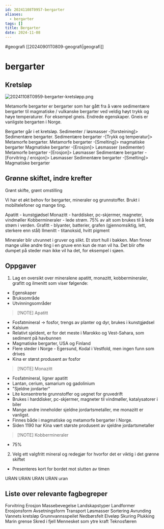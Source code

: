 ```yaml
---
id: 20241108T0957-bergarter
aliases:
  - bergarter
tags: []
title: Bergarter
date: 2024-11-08
---
```


#geografi [[20240901T0809-geografi|geografi]]

# bergarter

## Kretsløp

![20241108T0959-bergarter-kretsløpp.png](Assets/20241108T0959-bergarter-kretsløpp.png)

Metamorfe bergarter er bergarter som har gått fra å være sedimentære bergarter til magmatiske / vulkanske bergarter ved veldig høyt trykk og høye temperaturer. For eksempel gneis. Endrede egenskaper. Gneis er vanligste bergarten i Norge.

Bergarter går i et kretsløp.
Sedimenter / løsmasser -[forsteining]> Sedimentære bergarter.
Sedimentære bergarter -[Trykk og temperatur]> Metamorfe bergarter.
Metamorfe bergarter -[Smelting]> magmatiske bergarter
Magmatiske bergarter -[Erosjon]> Løsmasser (sedimenter)
Metamorfe bergarter -[Erosjon]> Løsmasser
Sedimentære bergarter -[Forvitring / erosjon]> Løsmasser
Sedimentære bergarter -[Smelting]> Magmatiske bergarter

## Grønne skiftet, indre krefter

Grønt skifte, grønt omstilling

Vi har et økt behov for bergarter, mineraler og grunnstoffer. Brukt i mobiltelefoner og mange ting.

Apatitt - kunstgjødsel
Monazitt - harddisker, pc-skjermer, magneter, vindmøller
Kobbermineraler - lede strøm. 75% av alt som brukes til å lede strøm i verden.
Grafitt - blyanter, batterier, grafen (gjennomsiktig, lett, sterkere enn stål)
Ilmenitt - titanoksid, hvitt pigment

Mineraler blir utvunnet i gruver og slikt. Et stort hull i bakken. Man finner mange ulike andre ting i en gruve enn kun de man vil ha. Det blir ofte dumpet på steder man ikke vil ha det, for eksempel i sjøen.

## Oppgaver

1. Lag en oversikt over mineralene apatitt, monazitt, kobbermineraler, grafitt og ilmenitt som viser følgende:

- Egenskaper
- Bruksområde
- Utvinningsområder

> [!NOTE] Apatitt

- Fosfatmineral -> fosfor, trengs av planter og dyr, brukes i kunstgjødsel
- Kalsium
- Relativt sjeldent, er for det meste i Marokko og Vest-Sahara, som sediment på havbunnen
- Magmatiske bergarter, USA og Finland
- Flere steder i Norge - Egersund, Kodal i Vestfold, men ingen funn som drives
- Kina er størst produsent av fosfor

> [!NOTE] Monazitt

- Fosfatmineral, ligner apatitt
- Lantan, cerium, samarium og gadolinium
- "Sjeldne jordarter"
- Lite konsentrerte grunnstoffer og uegnet for gruvedrift
- Brukes i harddisker, pc-skjermer, magneter til vindmøller, katalysatorer i biler
- Mange andre inneholder sjeldne jordartsmetaller, me monazitt er vanligst.
- Finnes både i magmatiske og metamorfe bergarter i Norge.
- Siden 1190 har Kina vært største produsent av sjeldne jordartsmetaller

> [!NOTE] Kobbermineraler

- 75%

2. Velg ett valgfritt mineral og redegjør for hvorfor det er viktig i det grønne skiftet

- Presenteres kort for bordet mot slutten av timen

URAN
URAN URAN URAN
uran

## Liste over relevante fagbegreper

Forvitring
Erosjon
Massebevegelse
Landskapstyper
Landformer
Erosjonsform
Avsetningsform
Transport
Løsmasser
Sortering
Avrunding
Vannets kretsløp
Grunnvannsspeilet
Nedbørsfelt
Elveløp
Skuring
Plukking
Marin grense
Skred i fjell
Mennesket som ytre kraft
Teknosfæren

